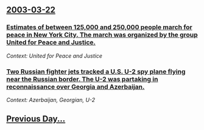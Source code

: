 ## [2003-03-22](/news/2003/03/22/index.md)

### [ Estimates of between 125,000 and 250,000 people march for peace in New York City. The march was organized by the group United for Peace and Justice.](/news/2003/03/22/estimates-of-between-125-000-and-250-000-people-march-for-peace-in-new-york-city-the-march-was-organized-by-the-group-united-for-peace-and.md)
_Context: United for Peace and Justice_

### [ Two Russian fighter jets tracked a U.S. U-2 spy plane flying near the Russian border. The U-2 was partaking in reconnaissance over Georgia and Azerbaijan.](/news/2003/03/22/two-russian-fighter-jets-tracked-a-u-s-u-2-spy-plane-flying-near-the-russian-border-the-u-2-was-partaking-in-reconnaissance-over-georgia.md)
_Context: Azerbaijan, Georgian, U-2_

## [Previous Day...](/news/2003/03/21/index.md)

